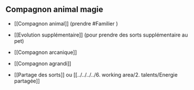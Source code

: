 ## Compagnon animal magie

-   [[Compagnon animal]] (prendre #Familier )
	
-   [[Evolution supplémentaire]] (pour prendre des sorts supplémentaire au pet)
	
-   [[Compagnon arcanique]]
	
-   [[Compagnon agrandi]]
    
-   [[Partage des sorts]] ou [[../../../../6. working area/2. talents/Energie partagée]]
